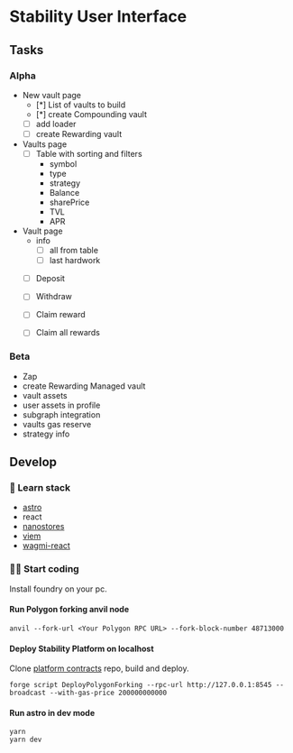 # Stability User Interface

## Tasks

### Alpha

* New vault page
  * [*] List of vaults to build
  * [*] create Compounding vault
  * [ ] add loader
  * [ ] create Rewarding vault
* Vaults page
  * [ ] Table with sorting and filters
    * symbol
    * type
    * strategy
    * Balance
    * sharePrice
    * TVL
    * APR
* Vault page
  * info
    * [ ] all from table
    * [ ] last hardwork
  * [ ] Deposit
  * [ ] Withdraw
  * [ ] Claim reward
  * [ ] Claim all rewards


### Beta

* Zap
* create Rewarding Managed vault
* vault assets
* user assets in profile
* subgraph integration
* vaults gas reserve
* strategy info


## Develop

### 👀 Learn stack

* [astro](https://docs.astro.build/en/getting-started/)
* react
* [nanostores](https://github.com/nanostores/nanostores)
* [viem](https://viem.sh/docs/getting-started.html)
* [wagmi-react](https://wagmi.sh/react/getting-started)


### 🧑‍🚀 Start coding

Install foundry on your pc.

#### Run Polygon forking anvil node
```
anvil --fork-url <Your Polygon RPC URL> --fork-block-number 48713000
```

#### Deploy Stability Platform on localhost

Clone [platform contracts](https://github.com/stabilitydao/v2) repo, build and deploy.

```
forge script DeployPolygonForking --rpc-url http://127.0.0.1:8545 --broadcast --with-gas-price 200000000000
```

#### Run astro in dev mode

```
yarn
yarn dev
```

